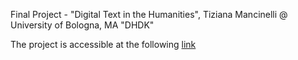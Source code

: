 Final Project - "Digital Text in the Humanities", Tiziana Mancinelli @ University of Bologna, MA "DHDK"

The project is accessible at the following <a href="https://a-friendship.github.io/DTitH/">link</a>
